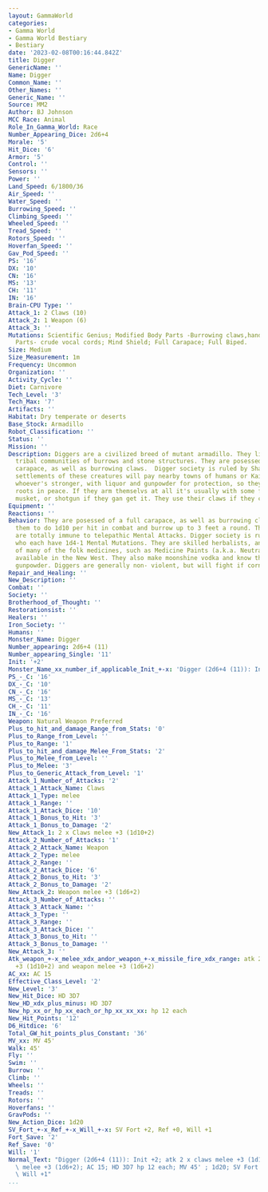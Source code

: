 ```yaml
---
layout: GammaWorld
categories:
- Gamma World
- Gamma World Bestiary
- Bestiary
date: '2023-02-08T00:16:44.842Z'
title: Digger
GenericName: ''
Name: Digger
Common_Name: ''
Other_Names: ''
Generic_Name: ''
Source: MM2
Author: BJ Johnson
MCC Race: Animal
Role_In_Gamma_World: Race
Number_Appearing_Dice: 2d6+4
Morale: '5'
Hit_Dice: '6'
Armor: '5'
Control: ''
Sensors: ''
Power: ''
Land_Speed: 6/1800/36
Air_Speed: ''
Water_Speed: ''
Burrowing_Speed: ''
Climbing_Speed: ''
Wheeled_Speed: ''
Tread_Speed: ''
Rotors_Speed: ''
Hoverfan_Speed: ''
Gav_Pod_Speed: ''
PS: '16'
DX: '10'
CN: '16'
MS: '13'
CH: '11'
IN: '16'
Brain-CPU Type: ''
Attack_1: 2 Claws (10)
Attack_2: 1 Weapon (6)
Attack_3: ''
Mutations: Scientific Genius; Modified Body Parts -Burrowing claws,hands;New Body
  Parts- crude vocal cords; Mind Shield; Full Carapace; Full Biped.
Size: Medium
Size_Measurement: 1m
Frequency: Uncommon
Organization: ''
Activity_Cycle: ''
Diet: Carnivore
Tech_Level: '3'
Tech_Max: '7'
Artifacts: ''
Habitat: Dry temperate or deserts
Base_Stock: Armadillo
Robot_Classification: ''
Status: ''
Mission: ''
Description: Diggers are a civilized breed of mutant armadillo. They live in loose
  tribal communities of burrows and stone structures. They are posessed of a full
  carapace, as well as burrowing claws.  Digger society is ruled by Shamans.  Most
  settlements of these creatures will pay nearby towns of humans or Kaiute packs,
  whoever's stronger, with liquor and gunpowder for protection, so they can tend their
  roots in peace. If they arm themselvs at all it's usually with some form of rifle,
  musket, or shotgun if they gan get it. They use their claws if they can' t.
Equipment: ''
Reactions: ''
Behavior: They are posessed of a full carapace, as well as burrowing claws that allow
  them to do 1d10 per hit in combat and burrow up to 3 feet a round. These creatures
  are totally immune to telepathic Mental Attacks. Digger society is ruled by Shamans,
  who each have 1d4-1 Mental Mutations. They are skilled herbalists, and are the source
  of many of the folk medicines, such as Medicine Paints (a.k.a. Neutralizing Pigments),
  available in the New West. They also make moonshine vodka and know the secret of
  gunpowder. Diggers are generally non- violent, but will fight if cornered.
Repair_and_Healing: ''
New_Description: ''
Combat: ''
Society: ''
Brotherhood_of_Thought: ''
Restorationsist: ''
Healers: ''
Iron_Society: ''
Humans: ''
Monster_Name: Digger
Number_appearing: 2d6+4 (11)
Number_appearing_Single: '11'
Init: '+2'
Monster_Name_xx_number_if_applicable_Init_+-x: 'Digger (2d6+4 (11)): Init +2'
PS_-_C: '16'
DX_-_C: '10'
CN_-_C: '16'
MS_-_C: '13'
CH_-_C: '11'
IN_-_C: '16'
Weapon: Natural Weapon Preferred
Plus_to_hit_and_damage_Range_from_Stats: '0'
Plus_to_Range_from_Level: ''
Plus_to_Range: '1'
Plus_to_hit_and_damage_Melee_From_Stats: '2'
Plus_to_Melee_from_Level: ''
Plus_to_Melee: '3'
Plus_to_Generic_Attack_from_Level: '1'
Attack_1_Number_of_Attacks: '2'
Attack_1_Attack_Name: Claws
Attack_1_Type: melee
Attack_1_Range: ''
Attack_1_Attack_Dice: '10'
Attack_1_Bonus_to_Hit: '3'
Attack_1_Bonus_to_Damage: '2'
New_Attack_1: 2 x Claws melee +3 (1d10+2)
Attack_2_Number_of_Attacks: '1'
Attack_2_Attack_Name: Weapon
Attack_2_Type: melee
Attack_2_Range: ''
Attack_2_Attack_Dice: '6'
Attack_2_Bonus_to_Hit: '3'
Attack_2_Bonus_to_Damage: '2'
New_Attack_2: Weapon melee +3 (1d6+2)
Attack_3_Number_of_Attacks: ''
Attack_3_Attack_Name: ''
Attack_3_Type: ''
Attack_3_Range: ''
Attack_3_Attack_Dice: ''
Attack_3_Bonus_to_Hit: ''
Attack_3_Bonus_to_Damage: ''
New_Attack_3: ''
Atk_weapon_+-x_melee_xdx_andor_weapon_+-x_missile_fire_xdx_range: atk 2 x claws melee
  +3 (1d10+2) and weapon melee +3 (1d6+2)
AC_xx: AC 15
Effective_Class_Level: '2'
New_Level: '3'
New_Hit_Dice: HD 3D7
New_HD_xdx_plus_minus: HD 3D7
New_hp_xx_or_hp_xx_each_or_hp_xx_xx_xx: hp 12 each
New_Hit_Points: '12'
D6_Hitdice: '6'
Total_GW_hit_points_plus_Constant: '36'
MV_xx: MV 45'
Walk: 45'
Fly: ''
Swim: ''
Burrow: ''
Climb: ''
Wheels: ''
Treads: ''
Rotors: ''
Hoverfans: ''
GravPods: ''
New_Action_Dice: 1d20
SV_Fort_+-x_Ref_+-x_Will_+-x: SV Fort +2, Ref +0, Will +1
Fort_Save: '2'
Ref_Save: '0'
Will: '1'
Normal_Text: "Digger (2d6+4 (11)): Init +2; atk 2 x claws melee +3 (1d10+2) and weapon\
  \ melee +3 (1d6+2); AC 15; HD 3D7 hp 12 each; MV 45' ; 1d20; SV Fort +2, Ref +0,\
  \ Will +1"
...
```

